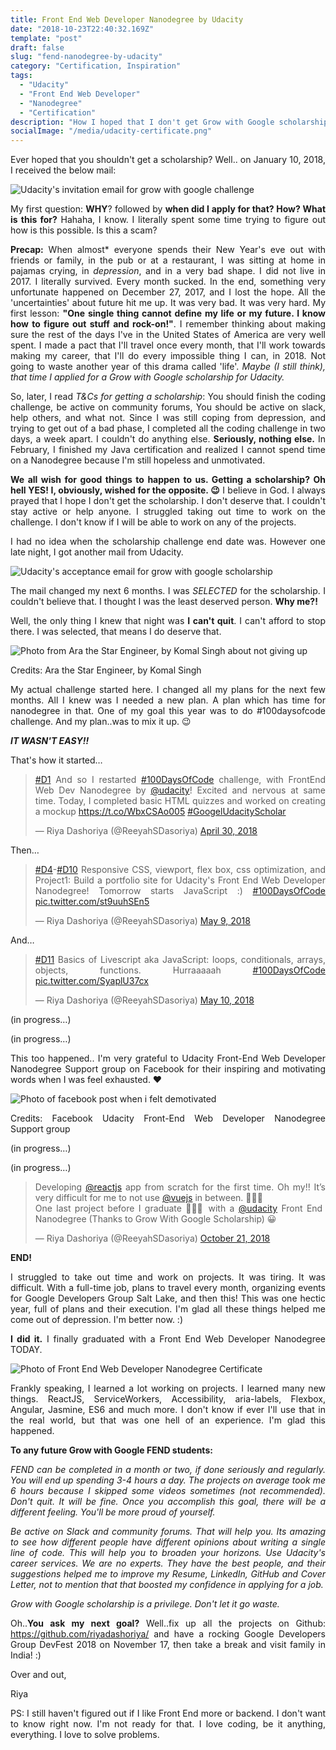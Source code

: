 ```yaml
---
title: Front End Web Developer Nanodegree by Udacity
date: "2018-10-23T22:40:32.169Z"
template: "post"
draft: false
slug: "fend-nanodegree-by-udacity"
category: "Certification, Inspiration"
tags:
  - "Udacity"
  - "Front End Web Developer"
  - "Nanodegree"
  - "Certification"
description: "How I hoped that I don't get Grow with Google scholarship and still got it. All the pros of why you should do FEND Nanodegree!"
socialImage: "/media/udacity-certificate.png"
---
```


<div style="text-align: justify">

Ever hoped that you shouldn't get a scholarship? Well.. on January 10, 2018, I received the below mail:

![Udacity's invitation email for grow with google challenge](/media/udacity-invitation.png)


My first question: **WHY**? followed by **when did I apply for that? How? What is this for?** Hahaha, I know. I literally spent some time trying to figure out how is this possible. Is this a scam?

**Precap:** When almost* everyone spends their New Year's eve out with friends or family, in the pub or at a restaurant, I was sitting at home in pajamas crying, in _depression_, and in a very bad shape. I did not live in 2017. I literally survived. Every month sucked. In the end, something very unfortunate happened on December 27, 2017, and I lost the hope. All the 'uncertainties' about future hit me up. It was very bad. It was very hard. My first lesson: **"One single thing cannot define my life or my future. I know how to figure out stuff and rock-on!"**. I remember thinking about making sure the rest of the days I've in the United States of America are very well spent. I made a pact that I'll travel once every month, that I'll work towards making my career, that I'll do every impossible thing I can, in 2018. Not going to waste another year of this drama called 'life'. *Maybe (I still think), that time I applied for a Grow with Google scholarship for Udacity.*

So, later, I read *T&Cs for getting a scholarship*: You should finish the coding challenge, be active on community forums, You should be active on slack, help others, and what not. Since I was still coping from depression, and trying to get out of a bad phase, I completed all the coding challenge in two days, a week apart. I couldn't do anything else. **Seriously, nothing else.** In February, I finished my Java certification and realized I cannot spend time on a Nanodegree because I'm still hopeless and unmotivated.

**We all wish for good things to happen to us. Getting a scholarship? Oh hell YES! I, obviously, wished for the opposite. 😉** I believe in God. I always prayed that I hope I don't get the scholarship. I don't deserve that. I couldn't stay active or help anyone. I struggled taking out time to work on the challenge. I don't know if I will be able to work on any of the projects.

I had no idea when the scholarship challenge end date was. However one late night, I got another mail from Udacity.

![Udacity's acceptance email for grow with google scholarship](/media/udacity-acceptance.png)


The mail changed my next 6 months. I was *SELECTED* for the scholarship. I couldn't believe that. I thought I was the least deserved person. **Why me?!**

Well, the only thing I knew that night was **I can't quit**. I can't afford to stop there. I was selected, that means I do deserve that.

![Photo from Ara the Star Engineer, by Komal Singh about not giving up](/media/udacity-no-give-up.jpeg)

Credits: Ara the Star Engineer, by Komal Singh

My actual challenge started here. I changed all my plans for the next few months. All I knew was I needed a new plan. A plan which has time for nanodegree in that. One of my goal this year was to do #100daysofcode challenge. And my plan..was to mix it up. 😉


***IT WASN'T EASY!!***

That's how it started…

<blockquote class="twitter-tweet"><p lang="en" dir="ltr"><a href="https://twitter.com/hashtag/D1?src=hash&amp;ref_src=twsrc%5Etfw">#D1</a> And so I restarted <a href="https://twitter.com/hashtag/100DaysOfCode?src=hash&amp;ref_src=twsrc%5Etfw">#100DaysOfCode</a> challenge, with FrontEnd Web Dev Nanodegree by <a href="https://twitter.com/udacity?ref_src=twsrc%5Etfw">@udacity</a>! Excited and nervous at same time. Today, I completed basic HTML quizzes and worked on creating a mockup <a href="https://t.co/WbxCSAo005">https://t.co/WbxCSAo005</a> <a href="https://twitter.com/hashtag/GoogelUdacityScholar?src=hash&amp;ref_src=twsrc%5Etfw">#GoogelUdacityScholar</a></p>&mdash; Riya Dashoriya (@ReeyahSDasoriya) <a href="https://twitter.com/ReeyahSDasoriya/status/990775448362614784?ref_src=twsrc%5Etfw">April 30, 2018</a></blockquote> <script async src="https://platform.twitter.com/widgets.js" charset="utf-8"></script>


Then…

<blockquote class="twitter-tweet"><p lang="en" dir="ltr"><a href="https://twitter.com/hashtag/D4?src=hash&amp;ref_src=twsrc%5Etfw">#D4</a>-<a href="https://twitter.com/hashtag/D10?src=hash&amp;ref_src=twsrc%5Etfw">#D10</a> Responsive CSS, viewport, flex box, css optimization, and Project1: Build a portfolio site for Udacity&#39;s Front End Web Developer Nanodegree! Tomorrow starts JavaScript :) <a href="https://twitter.com/hashtag/100DaysOfCode?src=hash&amp;ref_src=twsrc%5Etfw">#100DaysOfCode</a> <a href="https://t.co/st9uuhSEn5">pic.twitter.com/st9uuhSEn5</a></p>&mdash; Riya Dashoriya (@ReeyahSDasoriya) <a href="https://twitter.com/ReeyahSDasoriya/status/994015756877611008?ref_src=twsrc%5Etfw">May 9, 2018</a></blockquote> <script async src="https://platform.twitter.com/widgets.js" charset="utf-8"></script>

And…

<blockquote class="twitter-tweet"><p lang="en" dir="ltr"><a href="https://twitter.com/hashtag/D11?src=hash&amp;ref_src=twsrc%5Etfw">#D11</a> Basics of Livescript aka JavaScript: loops, conditionals, arrays, objects, functions. Hurraaaaah <a href="https://twitter.com/hashtag/100DaysOfCode?src=hash&amp;ref_src=twsrc%5Etfw">#100DaysOfCode</a> <a href="https://t.co/SyaplU37cx">pic.twitter.com/SyaplU37cx</a></p>&mdash; Riya Dashoriya (@ReeyahSDasoriya) <a href="https://twitter.com/ReeyahSDasoriya/status/994428157292830720?ref_src=twsrc%5Etfw">May 10, 2018</a></blockquote> <script async src="https://platform.twitter.com/widgets.js" charset="utf-8"></script>

(in progress…)

(in progress…)

This too happened.. I'm very grateful to Udacity Front-End Web Developer Nanodegree Support group on Facebook for their inspiring and motivating words when I was feel exhausted. ❤️

![Photo of facebook post when i felt demotivated](/media/udacity-facebook-motivation.png)


Credits: Facebook Udacity Front-End Web Developer Nanodegree Support group

(in progress…)

(in progress…)

<blockquote class="twitter-tweet"><p lang="en" dir="ltr">Developing <a href="https://twitter.com/reactjs?ref_src=twsrc%5Etfw">@reactjs</a> app from scratch for the first time. Oh my!! It’s very difficult for me to not use <a href="https://twitter.com/vuejs?ref_src=twsrc%5Etfw">@vuejs</a> in between. 🤦🏻‍♀️ <br>One last project before I graduate 👩🏻‍🎓 with a <a href="https://twitter.com/udacity?ref_src=twsrc%5Etfw">@udacity</a> Front End Nanodegree (Thanks to Grow With Google Scholarship) 😀</p>&mdash; Riya Dashoriya (@ReeyahSDasoriya) <a href="https://twitter.com/ReeyahSDasoriya/status/1053827236732723200?ref_src=twsrc%5Etfw">October 21, 2018</a></blockquote> <script async src="https://platform.twitter.com/widgets.js" charset="utf-8"></script>


**END!**

I struggled to take out time and work on projects. It was tiring. It was difficult. With a full-time job, plans to travel every month, organizing events for Google Developers Group Salt Lake, and then this! This was one hectic year, full of plans and their execution. I'm glad all these things helped me come out of depression. I'm better now. :)

**I did it.** I finally graduated with a Front End Web Developer Nanodegree TODAY.

![Photo of Front End Web Developer Nanodegree Certificate](/media/udacity-certificate.png)


Frankly speaking, I learned a lot working on projects. I learned many new things. ReactJS, ServiceWorkers, Accessibility, aria-labels, Flexbox, Angular, Jasmine, ES6 and much more. I don't know if ever I'll use that in the real world, but that was one hell of an experience. I'm glad this happened.


**To any future Grow with Google FEND students:**

*FEND can be completed in a month or two, if done seriously and regularly. You will end up spending 3-4 hours a day. The projects on average took me 6 hours because I skipped some videos sometimes (not recommended). Don't quit. It will be fine. Once you accomplish this goal, there will be a different feeling. You'll be more proud of yourself.*

*Be active on Slack and community forums. That will help you. Its amazing to see how different people have different opinions about writing a single line of code. This will help you to broaden your horizons. Use Udacity's career services. We are no experts. They have the best people, and their suggestions helped me to improve my Resume, LinkedIn, GitHub and Cover Letter, not to mention that that boosted my confidence in applying for a job.*

*Grow with Google scholarship is a privilege. Don't let it go waste.*

Oh..**You ask my next goal?** Well..fix up all the projects on Github: https://github.com/riyadashoriya/ and have a rocking Google Developers Group DevFest 2018 on November 17, then take a break and visit family in India! :)

Over and out,

Riya

PS: I still haven't figured out if I like Front End more or backend. I don't want to know right now. I'm not ready for that. I love coding, be it anything, everything. I love to solve problems.

</div>